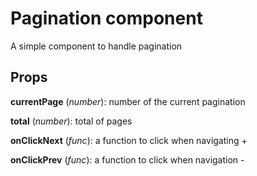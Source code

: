 # Pagination component

A simple component to handle pagination

## Props

**currentPage** (_number_): number of the current pagination

**total** (_number_): total of pages

**onClickNext** (_func_): a function to click when navigating +

**onClickPrev** (_func_): a function to click when navigation -
